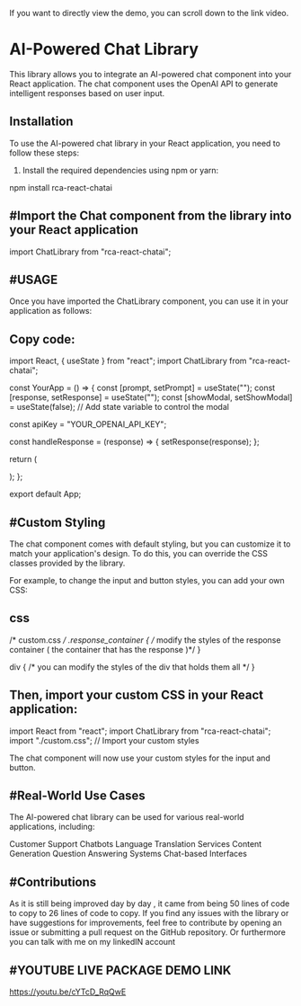If you want to directly view the demo, you can scroll down to the link video.

# AI-Powered Chat Library

This library allows you to integrate an AI-powered chat component into your React application. The chat component uses the OpenAI API to generate intelligent responses based on user input.

## Installation

To use the AI-powered chat library in your React application, you need to follow these steps:

1. Install the required dependencies using npm or yarn:


npm install rca-react-chatai

#Import the Chat component from the library into your React application
---------------------------------------------------------------------------------------

import ChatLibrary from "rca-react-chatai";


#USAGE
---------------------------------------------------------
Once you have imported the ChatLibrary component, you can use it in your application as follows:

Copy code:
-----------

import React, { useState } from "react";
import ChatLibrary from "rca-react-chatai";

const YourApp = () => {
const   [prompt, setPrompt] = useState("");
  const [response, setResponse] = useState("");
  const [showModal, setShowModal] = useState(false); // Add state variable to control the modal

  const apiKey =  "YOUR_OPENAI_API_KEY";

  const handleResponse = (response) => {
    setResponse(response);
  };


  return (
  <div>
    <ChatLibrary
      apiKey={apiKey}
      prompt={prompt}
      setPrompt={setPrompt}
      handleResponse={handleResponse}
      />
     <div id="response_container" className="response-container"></div>
    </div>
  );
};

export default App;



#Custom Styling
-------------------------------------------

The chat component comes with default styling, but you can customize it to match your application's design. To do this, you can override the CSS classes provided by the library.

For example, to change the input and button styles, you can add your own CSS:

css
----


/* custom.css */
.response_container {
  /* modify the styles of the response container ( the container that has the response )*/
}

div {
  /* you can modify the styles of the div that holds them all */
}

Then, import your custom CSS in your React application:
--

import React from "react";
import ChatLibrary from "rca-react-chatai";
import "./custom.css"; // Import your custom styles

The chat component will now use your custom styles for the input and button.

#Real-World Use Cases
-----------------------------------------

The AI-powered chat library can be used for various real-world applications, including:

Customer Support Chatbots
Language Translation Services
Content Generation
Question Answering Systems
Chat-based Interfaces

#Contributions
--------------------------------------------------
As it is still being improved day by day , it came from being 50 lines of code to copy to 26 lines of code to copy.
If you find any issues with the library or have suggestions for improvements, feel free to contribute by opening an issue or submitting a pull request on the GitHub repository.
Or furthermore you can talk with me on my linkedIN account



#YOUTUBE LIVE PACKAGE DEMO LINK
----------------------------------------------------------
https://youtu.be/cYTcD_RqQwE
